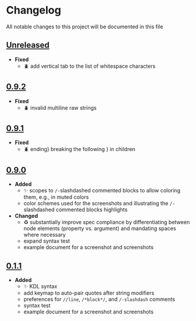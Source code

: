 # Changelog
All notable changes to this project will be documented in this file

[unreleased]: https://github.com/eugenesvk/sublime-kdl/compare/0.9.2...HEAD
## [Unreleased]
<!-- - __Added__ -->
  <!-- + :sparkles:  -->
  <!-- new features -->
<!-- - __Changed__ -->
  <!-- +   -->
  <!-- changes in existing functionality -->
<!-- - __Fixed__ -->
  <!-- + :beetle:  -->
  <!-- bug fixes -->
<!-- - __Deprecated__ -->
  <!-- + :poop:  -->
  <!-- soon-to-be removed features -->
<!-- - __Removed__ -->
  <!-- + :wastebasket:  -->
  <!-- now removed features -->
<!-- - __Security__ -->
  <!-- + :lock:  -->
  <!-- vulnerabilities -->

- __Fixed__
  + :beetle: add vertical tab to the list of whitespace characters

[0.9.2]: https://github.com/eugenesvk/sublime-kdl/releases/tag/0.9.2
## [0.9.2]
- __Fixed__
  + :beetle: invalid multiline raw strings

[0.9.1]: https://github.com/eugenesvk/sublime-kdl/releases/tag/0.9.1
## [0.9.1]
- __Fixed__
  + :beetle: ending} breaking the following } in children

[0.9.0]: https://github.com/eugenesvk/sublime-kdl/releases/tag/0.9.0
## [0.9.0]
- __Added__
  + :sparkles: scopes to `/-`slashdashed commented blocks to allow coloring them, e.g., in muted colors
  + color schemes used for the screenshots and illustrating the `/-`slashdashed commented blocks highlights
- __Changed__
  + :recycle: substantially improve spec compliance by differentiating between node elements (property vs. argument) and mandating spaces where necessary
  + expand syntax test
  + example document for a screenshot and screenshots

[0.1.1]: https://github.com/eugenesvk/sublime-kdl/releases/tag/0.1.1
## [0.1.1]
- __Added__
  + :sparkles: KDL syntax
  + add keymap to auto-pair quotes after string modifiers
  + preferences for `//line`, `/*block*/`, and `/-slashdash` comments
  + syntax test
  + example document for a screenshot and screenshots
